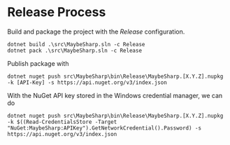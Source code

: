 # Release Process
Build and package the project with the _Release_ configuration.

```
dotnet build .\src\MaybeSharp.sln -c Release
dotnet pack .\src\MaybeSharp.sln -c Release
```

Publish package with
```
dotnet nuget push src\MaybeSharp\bin\Release\MaybeSharp.[X.Y.Z].nupkg -k [API-Key] -s https://api.nuget.org/v3/index.json
```

With the NuGet API key stored in the Windows credential manager, we can do
```
dotnet nuget push src\MaybeSharp\bin\Release\MaybeSharp.[X.Y.Z].nupkg -k $((Read-CredentialsStore -Target "NuGet:MaybeSharp:APIKey").GetNetworkCredential().Password) -s https://api.nuget.org/v3/index.json
```
